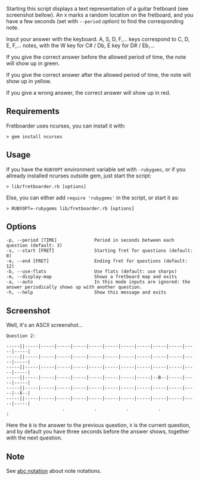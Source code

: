 Starting this script displays a text representation of a guitar fretboard (see screenshot bellow).
An `X` marks a random location on the fretboard, and you have a few seconds
(set with `--period` option) to find the corresponding note.

Input your answer with the keyboard. A, S, D, F,... keys correspond to C, D, E, F,... notes,
with the W key for C# / Db, E key for D# / Eb,...

If you give the correct answer before the allowed period of time, the note will show up in green.

If you give the correct answer after the allowed period of time, the note will show up in yellow.

If you give a wrong answer, the correct answer will show up in red.


Requirements
------------

Fretboarder uses ncurses, you can install it with:

    > gem install ncurses

Usage
-----

If you have the `RUBYOPT` environment variable set with `-rubygems`, or if you allready installed ncurses outside gem,
just start the script:

    > lib/fretboarder.rb [options]

Else, you can either add `require 'rubygems'` in the script, or start it as:

    > RUBYOPT=-rubygems lib/fretboarder.rb [options]

Options
-------


    -p, --period [TIME]              Period in seconds between each question (default: 3)
    -s, --start [FRET]               Starting fret for questions (default: 0)
    -e, --end [FRET]                 Ending fret for questions (default: 12)
    -b, --use-flats                  Use flats (default: use sharps)
    -m, --display-map                Shows a fretboard map and exits
    -a, --auto                       In this mode inputs are ignored: the answer periodically shows up with another question.
    -h, --help                       Show this message and exits


Screenshot
----------

Well, it's an ASCII screenshot...

    Question 2:
    
    -----||-----|-----|-----|-----|-----|-----|-----|-----|-----|-----|-----|-----|
    -----||-----|-----|-----|-----|-----|-----|-----|-----|-----|-----|-----|-----|
    -----||-----|-----|-----|-----|-----|-----|-----|-----|-----|-----|-----|-----|
    -----||-----|-----|-----|-----|-----|-----|-----|-----|--B--|-----|-----|-----|
    -----||-----|-----|-----|-----|-----|-----|-----|-----|-----|-----|-----|--X--|
    -----||-----|-----|-----|-----|-----|-----|-----|-----|-----|-----|-----|-----|
                         .           .           .           .                 :

Here the `B` is the answer to the previous question, `X` is the current question, and
by default you have three seconds before the answer shows, together with the next question.


Note
----

See [abc notation](http://abcnotation.com) about note notations.
